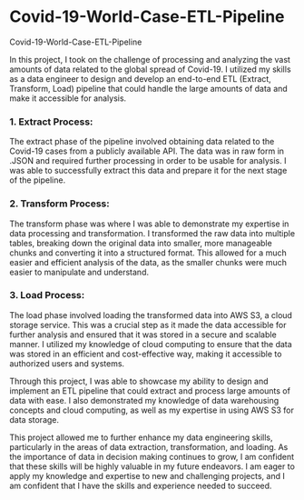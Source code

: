 # Covid-19-World-Case-ETL-Pipeline
Covid-19-World-Case-ETL-Pipeline

In this project, I took on the challenge of processing and analyzing the vast amounts of data related to the global spread of Covid-19. I utilized my skills as a data engineer to design and develop an end-to-end ETL (Extract, Transform, Load) pipeline that could handle the large amounts of data and make it accessible for analysis.

### 1. Extract Process: 
The extract phase of the pipeline involved obtaining data related to the Covid-19 cases from a publicly available API. The data was in raw form in .JSON and required further processing in order to be usable for analysis. I was able to successfully extract this data and prepare it for the next stage of the pipeline.

### 2. Transform Process: 
The transform phase was where I was able to demonstrate my expertise in data processing and transformation. I transformed the raw data into multiple tables, breaking down the original data into smaller, more manageable chunks and converting it into a structured format. This allowed for a much easier and efficient analysis of the data, as the smaller chunks were much easier to manipulate and understand.

### 3. Load Process: 
The load phase involved loading the transformed data into AWS S3, a cloud storage service. This was a crucial step as it made the data accessible for further analysis and ensured that it was stored in a secure and scalable manner. I utilized my knowledge of cloud computing to ensure that the data was stored in an efficient and cost-effective way, making it accessible to authorized users and systems.

Through this project, I was able to showcase my ability to design and implement an ETL pipeline that could extract and process large amounts of data with ease. I also demonstrated my knowledge of data warehousing concepts and cloud computing, as well as my expertise in using AWS S3 for data storage.

This project allowed me to further enhance my data engineering skills, particularly in the areas of data extraction, transformation, and loading. As the importance of data in decision making continues to grow, I am confident that these skills will be highly valuable in my future endeavors. I am eager to apply my knowledge and expertise to new and challenging projects, and I am confident that I have the skills and experience needed to succeed.
